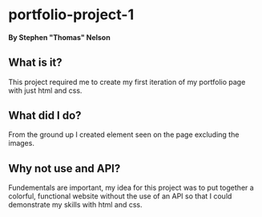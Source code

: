 # portfolio-project-1

#### By Stephen "Thomas" Nelson

## What is it?

This project required me to create my first iteration of my portfolio page with just html and css.

## What did I do?

From the ground up I created element seen on the page excluding the images.

## Why not use and API?

Fundementals are important, my idea for this project was to put together a colorful, functional website without the use of an API so that I could demonstrate my skills with html and css.

